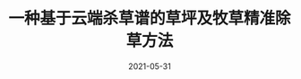 ---
title: 一种基于云端杀草谱的草坪及牧草精准除草方法

event: 发明专利
event_url: ""

location: China

summary: ""
abstract: ""

# Talk start and end times.
#   End time can optionally be hidden by prefixing the line with `#`.
date: "2021-05-31"
date_end: "2021-05-31"
all_day: true

# Schedule page publish date (NOT talk date).
publishDate: "2017-01-01T00:00:00Z"

authors: [金小俊, 陈勇, 于佳琳]
tags: []

# Is this a featured talk? (true/false)
featured: false

links:
- name: 发明
- name: 受理
url_code: ""
url_pdf: ""
url_slides: ""
url_video: ""
 
# Markdown Slides (optional).
#   Associate this talk with Markdown slides.
#   Simply enter your slide deck's filename without extension.
#   E.g. `slides = "example-slides"` references `content/slides/example-slides.md`.
#   Otherwise, set `slides = ""`.

# Projects (optional).
#   Associate this post with one or more of your projects.
#   Simply enter your project's folder or file name without extension.
#   E.g. `projects = ["internal-project"]` references `content/project/deep-learning/index.md`.
#   Otherwise, set `projects = []`.
---